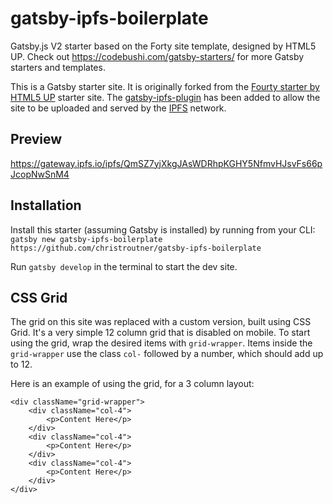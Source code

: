 # gatsby-ipfs-boilerplate

Gatsby.js V2 starter based on the Forty site template, designed by HTML5 UP. Check out https://codebushi.com/gatsby-starters/ for more Gatsby starters and templates.

This is a Gatsby starter site. It is originally forked from
the [Fourty starter by HTML5 UP](https://github.com/codebushi/gatsby-starter-forty)
starter site. The [gatsby-ipfs-plugin](https://github.com/moxystudio/gatsby-plugin-ipfs)
has been added to allow the site to be uploaded and served by the [IPFS](https://ipfs.io)
network.

## Preview

https://gateway.ipfs.io/ipfs/QmSZ7yjXkgJAsWDRhpKGHY5NfmvHJsvFs66pJcopNwSnM4

## Installation

Install this starter (assuming Gatsby is installed) by running from your CLI:
<br/>
`gatsby new gatsby-ipfs-boilerplate https://github.com/christroutner/gatsby-ipfs-boilerplate`

Run `gatsby develop` in the terminal to start the dev site.

## CSS Grid

The grid on this site was replaced with a custom version, built using CSS Grid. It's a very simple 12 column grid that is disabled on mobile. To start using the grid, wrap the desired items with `grid-wrapper`. Items inside the `grid-wrapper` use the class `col-` followed by a number, which should add up to 12.

Here is an example of using the grid, for a 3 column layout:

```
<div className="grid-wrapper">
    <div className="col-4">
        <p>Content Here</p>
    </div>
    <div className="col-4">
        <p>Content Here</p>
    </div>
    <div className="col-4">
        <p>Content Here</p>
    </div>
</div>
```
